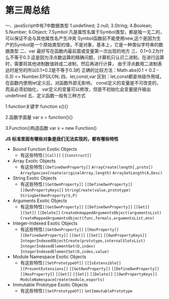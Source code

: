 # 第三周总结

一、javaScript中有7中数据类型 1.undefined; 2.null; 3.String; 4.Boolean; 5.Number; 6.Object; 7.Symbol 凡是属性名属于Symbol类型，都是独一无二的，可以保证不会与其他属性名产生冲突 Symbol函数前不能使用new,这个是因为生产的Symbol是一个原始类型的值，不是对象，基本上，它是一种类似字符串的数据类型
二、var 最好写在函数内最前面或变量第一次出现的地方
三、0.1+0.2为什么不等于0.3 这是因为浮点数运算的精确问题，计算机只认识二进制，在进行运算时，需要将其他进制数值转成二进制，然后再进行计算， 由于浮点数用二进制表达时是穷的所以0.1+0.2是不等于0.3的 正确的比较方法：Math.abs(0.1 + 0.2 - 0.3) <= Number.EPSILON;
四、let,const,var 区别：let,const都是块级作用域，在函数内使用let定义后，对函数外部无影响， const定义的变量是不可改变的，而且必须初始化， var定义的变量可以修改，但是不初始化会变量提升输出undefined
五、定义函数一般有三种方式 

1.function关键字 function x(){}

2.函数字面量 var x = function(){} 

3.Function()构造函数 var x = new Function()



**JS 标准里面有哪些对象是我们无法实现的，都有哪些特性**

- Bound Function Exotic Objects
  - 有这些特性`[[Call]]` `[[Construct]]`
- Array Exotic Objects
  - 有这些特性`[[DefineOwnProperty]]` `ArrayCreate(length[,proto])` `ArraySpeciesCreate(originalArray,length)` `ArraySetLength(A,Desc)`
- String Exotic Objects
  - 有这些特性`[[GetOwnProperty]]` `[[DefineOwnProperty]]` `[[OwnPropertyKeys]]` `StringCreate(value,prototype)` `StringGetOwnProperty(S,P)`
- Arguments Exotic Objects
  - 有这些特性`[[GetOwnProperty]]` `[[DefineOwnProperty]]` `[[Get]]` `[[Set]]` `[[Delete]]` `CreateUnmappedArgumentsObject(argumentsList)` `CreateMappedArgumentsObject(func,formals,argumentsList,env)`
- Integer-Indexed Exotic Objects
  - 有这些特性`[[GetOwnProperty]]` `[[HasProperty]]` `[[DefineOwnProperty]]` `[[Get]]` `[[Set]]` `[[OwnPropertyKeys]]` `IntegerIndexedObjectCreate(prototype,internalSlotsList)` `IntegerIndexedElementGet(O,index)` `IntegerIndexedElementSet(O,index,value)`
- Module Namespace Exotic Objects
  - 有这些特性`[[SetPrototypeOf]]` `[[IsExtensible]]` `[[PreventExtensions]]` `[[GetOwnProperty]]` `[[DefineOwnProperty]]` `[[HasProperty]]` `[[Get]]` `[[Set]]` `[[Delete]]` `[[OwnPropertyKeys]]` `ModuleNamespaceCreate(module,exports)`
- Immutable Prototype Exotic Objects
  - 有这些特性`[[SetPrototypeOf]]` `SetImmutablePrototype`

